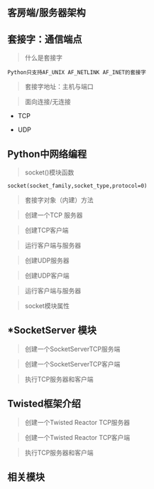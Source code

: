## 客房端/服务器架构

## 套接字：通信端点

   > 什么是套接字

    Python只支持AF_UNIX AF_NETLINK AF_INET的套接字

   > 套接字地址：主机与端口

   > 面向连接/无连接

   - TCP

   - UDP

## Python中网络编程

   > socket()模块函数

    socket(socket_family,socket_type,protocol=0)

   > 套接字对象（内建）方法


   > 创建一个TCP 服务器

   >  创建TCP客户端

   > 运行客户端与服务器

   > 创建UDP服务器

   >  创建UDP客户端

   > 运行客户端与服务器

   > socket模块属性

## *SocketServer 模块

   >创建一个SocketServerTCP服务端

   >创建一个SocketServerTCP客户端

   >执行TCP服务器和客户端

## Twisted框架介绍

   > 创建一个Twisted Reactor TCP服务器

   >创建一个Twisted Reactor TCP客户端

   >执行TCP服务器和客户端

## 相关模块


   >